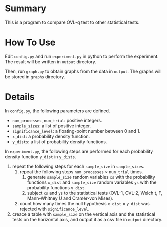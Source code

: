 # Summary
This is a program to compare OVL-q test to other statistical tests.

# How To Use
Edit `config.py` and run `experiment.py` in python to perform the experiment. The result will be written in `output` directory.

Then, run `graph.py` to obtain graphs from the data in `output`. The graphs will be stored in `graphs` directory.

# Details
In `config.py`, the following parameters are defined.

- `num_processes`, `num_trial`: positive integers.
- `sample_sizes`: a list of positive integer.
- `significance_level`: a floating-point number between 0 and 1.
- `x_dist`: a probability density function.
- `y_dists`: a list of probability density functions.

In `experiment.py`, the following steps are performed for each probability density function `y_dist` in `y_dists`.

1. repeat the following steps for each `sample_size` in `sample_sizes`.
   1. repeat the following steps `num_processes` × `num_trial` times.
      1. generate `sample_size` random variables `xs` with the probability functions `x_dist` and `sample_size` random variables `ys` with the probability functions `y_dist`.
      1. subject `xs` and `ys` to the statistical tests (OVL-1, OVL-2, Welch t, F, Mann-Whitney U and Cramér-von Mises).
   1. count how many times the null hypothesis `x_dist` = `y_dist` was rejected with `significance_level`.
1. creace a table with `sample_size` on the vertical axis and the statistical tests on the horizontal axis, and output it as a csv file in `output` directory.
